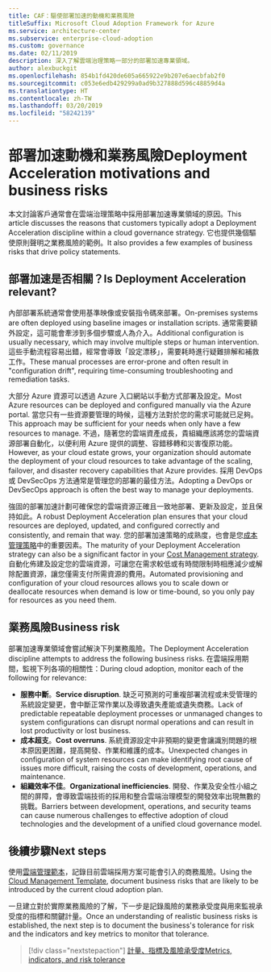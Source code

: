 ```yaml
---
title: CAF：驅使部署加速的動機和業務風險
titleSuffix: Microsoft Cloud Adoption Framework for Azure
ms.service: architecture-center
ms.subservice: enterprise-cloud-adoption
ms.custom: governance
ms.date: 02/11/2019
description: 深入了解雲端治理策略一部分的部署加速專業領域。
author: alexbuckgit
ms.openlocfilehash: 854b1fd420de605a665922e9b207e6aecbfab2f0
ms.sourcegitcommit: c053e6edb429299a0ad9b327888d596c48859d4a
ms.translationtype: HT
ms.contentlocale: zh-TW
ms.lasthandoff: 03/20/2019
ms.locfileid: "58242139"
---
```

# <a name="deployment-acceleration-motivations-and-business-risks"></a><span data-ttu-id="10ed2-103">部署加速動機和業務風險</span><span class="sxs-lookup"><span data-stu-id="10ed2-103">Deployment Acceleration motivations and business risks</span></span>

<span data-ttu-id="10ed2-104">本文討論客戶通常會在雲端治理策略中採用部署加速專業領域的原因。</span><span class="sxs-lookup"><span data-stu-id="10ed2-104">This article discusses the reasons that customers typically adopt a Deployment Acceleration discipline within a cloud governance strategy.</span></span> <span data-ttu-id="10ed2-105">它也提供幾個驅使原則聲明之業務風險的範例。</span><span class="sxs-lookup"><span data-stu-id="10ed2-105">It also provides a few examples of business risks that drive policy statements.</span></span>

<!-- markdownlint-disable MD026 -->

## <a name="is-deployment-acceleration-relevant"></a><span data-ttu-id="10ed2-106">部署加速是否相關？</span><span class="sxs-lookup"><span data-stu-id="10ed2-106">Is Deployment Acceleration relevant?</span></span>

<span data-ttu-id="10ed2-107">內部部署系統通常會使用基準映像或安裝指令碼來部署。</span><span class="sxs-lookup"><span data-stu-id="10ed2-107">On-premises systems are often deployed using baseline images or installation scripts.</span></span> <span data-ttu-id="10ed2-108">通常需要額外設定，這可能會牽涉到多個步驟或人為介入。</span><span class="sxs-lookup"><span data-stu-id="10ed2-108">Additional configuration is usually necessary, which may involve multiple steps or human intervention.</span></span> <span data-ttu-id="10ed2-109">這些手動流程容易出錯，經常會導致「設定漂移」，需要耗時進行疑難排解和補救工作。</span><span class="sxs-lookup"><span data-stu-id="10ed2-109">These manual processes are error-prone and often result in "configuration drift", requiring time-consuming troubleshooting and remediation tasks.</span></span>

<span data-ttu-id="10ed2-110">大部分 Azure 資源可以透過 Azure 入口網站以手動方式部署及設定。</span><span class="sxs-lookup"><span data-stu-id="10ed2-110">Most Azure resources can be deployed and configured manually via the Azure portal.</span></span> <span data-ttu-id="10ed2-111">當您只有一些資源要管理的時候，這種方法對於您的需求可能就已足夠。</span><span class="sxs-lookup"><span data-stu-id="10ed2-111">This approach may be sufficient for your needs when only have a few resources to manage.</span></span> <span data-ttu-id="10ed2-112">不過，隨著您的雲端資產成長，貴組織應該將您的雲端資源部署自動化，以便利用 Azure 提供的調整、容錯移轉和災害復原功能。</span><span class="sxs-lookup"><span data-stu-id="10ed2-112">However, as your cloud estate grows, your organization should automate the deployment of your cloud resources to take advantage of the scaling, failover, and disaster recovery capabilities that Azure provides.</span></span> <span data-ttu-id="10ed2-113">採用 DevOps 或 DevSecOps 方法通常是管理您的部署的最佳方法。</span><span class="sxs-lookup"><span data-stu-id="10ed2-113">Adopting a DevOps or DevSecOps approach is often the best way to manage your deployments.</span></span>

<span data-ttu-id="10ed2-114">強固的部署加速計劃可確保您的雲端資源正確且一致地部署、更新及設定，並且保持如此。</span><span class="sxs-lookup"><span data-stu-id="10ed2-114">A robust Deployment Acceleration plan ensures that your cloud resources are deployed, updated, and configured correctly and consistently, and remain that way.</span></span> <span data-ttu-id="10ed2-115">您的部署加速策略的成熟度，也會是您[成本管理策略](../cost-management/overview.md)中的重要因素。</span><span class="sxs-lookup"><span data-stu-id="10ed2-115">The maturity of your Deployment Acceleration strategy can also be a significant factor in your [Cost Management strategy](../cost-management/overview.md).</span></span> <span data-ttu-id="10ed2-116">自動化佈建及設定您的雲端資源，可讓您在需求較低或有時間限制時相應減少或解除配置資源，讓您僅需支付所需資源的費用。</span><span class="sxs-lookup"><span data-stu-id="10ed2-116">Automated provisioning and configuration of your cloud resources allows you to scale down or deallocate resources when demand is low or time-bound, so you only pay for resources as you need them.</span></span>

## <a name="business-risk"></a><span data-ttu-id="10ed2-117">業務風險</span><span class="sxs-lookup"><span data-stu-id="10ed2-117">Business risk</span></span>

<span data-ttu-id="10ed2-118">部署加速專業領域會嘗試解決下列業務風險。</span><span class="sxs-lookup"><span data-stu-id="10ed2-118">The Deployment Acceleration discipline attempts to address the following business risks.</span></span> <span data-ttu-id="10ed2-119">在雲端採用期間，監視下列各項的相關性：</span><span class="sxs-lookup"><span data-stu-id="10ed2-119">During cloud adoption, monitor each of the following for relevance:</span></span>

- <span data-ttu-id="10ed2-120">**服務中斷**。</span><span class="sxs-lookup"><span data-stu-id="10ed2-120">**Service disruption**.</span></span> <span data-ttu-id="10ed2-121">缺乏可預測的可重複部署流程或未受管理的系統設定變更，會中斷正常作業以及導致遺失產能或遺失商務。</span><span class="sxs-lookup"><span data-stu-id="10ed2-121">Lack of predictable repeatable deployment processes or unmanaged changes to system configurations can disrupt normal operations and can result in lost productivity or lost business.</span></span>
- <span data-ttu-id="10ed2-122">**成本超支**。</span><span class="sxs-lookup"><span data-stu-id="10ed2-122">**Cost overruns**.</span></span> <span data-ttu-id="10ed2-123">系統資源設定中非預期的變更會讓識別問題的根本原因更困難，提高開發、作業和維護的成本。</span><span class="sxs-lookup"><span data-stu-id="10ed2-123">Unexpected changes in configuration of system resources can make identifying root cause of issues more difficult, raising the costs of development, operations, and maintenance.</span></span>
- <span data-ttu-id="10ed2-124">**組織效率不佳**。</span><span class="sxs-lookup"><span data-stu-id="10ed2-124">**Organizational inefficiencies**.</span></span> <span data-ttu-id="10ed2-125">開發、作業及安全性小組之間的屏障，會導致雲端技術的採用和整合雲端治理模型的開發效率出現無數的挑戰。</span><span class="sxs-lookup"><span data-stu-id="10ed2-125">Barriers between development, operations, and security teams can cause numerous challenges to effective adoption of cloud technologies and the development of a unified cloud governance model.</span></span>

## <a name="next-steps"></a><span data-ttu-id="10ed2-126">後續步驟</span><span class="sxs-lookup"><span data-stu-id="10ed2-126">Next steps</span></span>

<span data-ttu-id="10ed2-127">使用[雲端管理範本](./template.md)，記錄目前雲端採用方案可能會引入的商務風險。</span><span class="sxs-lookup"><span data-stu-id="10ed2-127">Using the [Cloud Management Template](./template.md), document business risks that are likely to be introduced by the current cloud adoption plan.</span></span>

<span data-ttu-id="10ed2-128">一旦建立對於實際業務風險的了解，下一步是記錄風險的業務承受度與用來監視承受度的指標和關鍵計量。</span><span class="sxs-lookup"><span data-stu-id="10ed2-128">Once an understanding of realistic business risks is established, the next step is to document the business's tolerance for risk and the indicators and key metrics to monitor that tolerance.</span></span>

> [!div class="nextstepaction"]
> [<span data-ttu-id="10ed2-129">計量、指標及風險承受度</span><span class="sxs-lookup"><span data-stu-id="10ed2-129">Metrics, indicators, and risk tolerance</span></span>](./metrics-tolerance.md)
